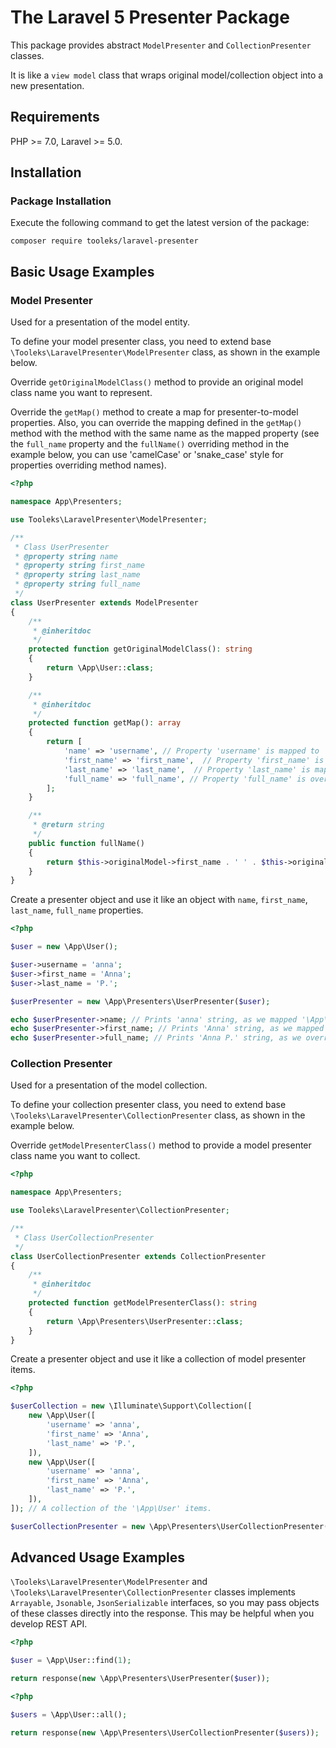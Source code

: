 # The Laravel 5 Presenter Package

This package provides abstract `ModelPresenter` and `CollectionPresenter` classes. 

It is like a `view model` class that wraps original model/collection object into a new presentation.

## Requirements

PHP >= 7.0, Laravel >= 5.0.

## Installation

### Package Installation

Execute the following command to get the latest version of the package:

```shell
composer require tooleks/laravel-presenter
```

## Basic Usage Examples

### Model Presenter

Used for a presentation of the model entity.

To define your model presenter class, you need to extend base `\Tooleks\LaravelPresenter\ModelPresenter` class, as shown in the example below.

Override `getOriginalModelClass()` method to provide an original model class name you want to represent.

Override the `getMap()` method to create a map for presenter-to-model properties. Also, you can override the mapping defined in the `getMap()` method with the method with the same name as the mapped property (see the `full_name` property and the `fullName()` overriding method in the example below, you can use 'camelCase' or 'snake_case' style for properties overriding method names).

```php
<?php

namespace App\Presenters;

use Tooleks\LaravelPresenter\ModelPresenter;

/**
 * Class UserPresenter
 * @property string name
 * @property string first_name
 * @property string last_name
 * @property string full_name
 */
class UserPresenter extends ModelPresenter
{
    /**
     * @inheritdoc
     */
    protected function getOriginalModelClass(): string
    {
        return \App\User::class;
    }

    /**
     * @inheritdoc
     */
    protected function getMap(): array
    {
        return [
            'name' => 'username', // Property 'username' is mapped to 'name' property.
            'first_name' => 'first_name',  // Property 'first_name' is mapped to 'first_name' property.
            'last_name' => 'last_name',  // Property 'last_name' is mapped to 'last_name' property.
            'full_name' => 'full_name', // Property 'full_name' is overriden in the 'fullName()' method.
        ];
    }

    /**
     * @return string
     */
    public function fullName()
    {
        return $this->originalModel->first_name . ' ' . $this->originalModel->last_name;
    }
}

```

Create a presenter object and use it like an object with `name`, `first_name`, `last_name`, `full_name` properties.

```php
<?php

$user = new \App\User();

$user->username = 'anna';
$user->first_name = 'Anna';
$user->last_name = 'P.';

$userPresenter = new \App\Presenters\UserPresenter($user);

echo $userPresenter->name; // Prints 'anna' string, as we mapped '\App\User' 'username' property to '\App\Presenters\UserPresenter' 'name' property.
echo $userPresenter->first_name; // Prints 'Anna' string, as we mapped '\App\User' 'first_name' property to '\App\Presenters\UserPresenter' 'first_name' property.
echo $userPresenter->full_name; // Prints 'Anna P.' string, as we override '\App\Presenters\UserPresenter' 'full_name' property with the 'fullName()' method.

```

### Collection Presenter

Used for a presentation of the model collection.

To define your collection presenter class, you need to extend base `\Tooleks\LaravelPresenter\CollectionPresenter` class, as shown in the example below.

Override `getModelPresenterClass()` method to provide a model presenter class name you want to collect.

```php
<?php

namespace App\Presenters;

use Tooleks\LaravelPresenter\CollectionPresenter;

/**
 * Class UserCollectionPresenter
 */
class UserCollectionPresenter extends CollectionPresenter
{
    /**
     * @inheritdoc
     */
    protected function getModelPresenterClass(): string
    {
        return \App\Presenters\UserPresenter::class;
    }
}

```

Create a presenter object and use it like a collection of model presenter items.

```php
<?php

$userCollection = new \Illuminate\Support\Collection([
    new \App\User([
        'username' => 'anna',
        'first_name' => 'Anna',
        'last_name' => 'P.',
    ]),
    new \App\User([
        'username' => 'anna',
        'first_name' => 'Anna',
        'last_name' => 'P.',
    ]),
]); // A collection of the '\App\User' items.

$userCollectionPresenter = new \App\Presenters\UserCollectionPresenter($userCollection); // A collection of the '\App\Presenters\UserPresenter' items.

```

## Advanced Usage Examples

`\Tooleks\LaravelPresenter\ModelPresenter` and `\Tooleks\LaravelPresenter\CollectionPresenter` classes implements `Arrayable`, `Jsonable`, `JsonSerializable` interfaces, so you may pass objects of these classes directly into the response. This may be helpful when you develop REST API.

```php
<?php

$user = \App\User::find(1);

return response(new \App\Presenters\UserPresenter($user));

```

```php
<?php

$users = \App\User::all();

return response(new \App\Presenters\UserCollectionPresenter($users));

```
